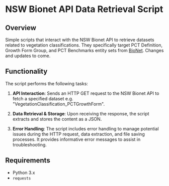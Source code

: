 # NSW Bionet API Data Retrieval Script

## Overview

Simple scripts that interact with the NSW Bionet API to retrieve datasets related to vegetation classifications. They specifically target PCT Definition, Growth Form Group, and PCT Benchmarks entity sets from [BioNet](https://data.bionet.nsw.gov.au/biosvcapp/odata). Changes and updates to come.

## Functionality

The script performs the following tasks:

1. **API Interaction**: Sends an HTTP GET request to the NSW Bionet API to fetch a specified dataset e.g.  "VegetationClassification_PCTGrowthForm".

3. **Data Retrieval & Storage**: Upon receiving the response, the script extracts and stores the content as a JSON. 

3. **Error Handling**: The script includes error handling to manage potential issues during the HTTP request, data extraction, and file saving processes. It provides informative error messages to assist in troubleshooting.

## Requirements

- Python 3.x
- `requests` 
